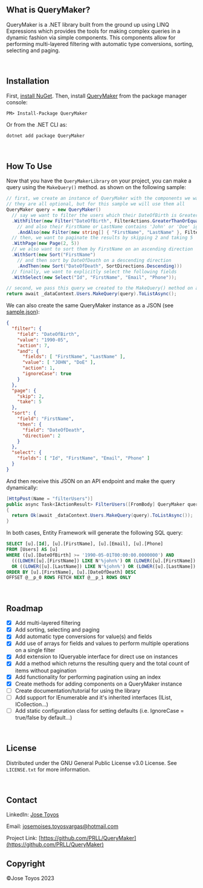 ## What is QueryMaker?

QueryMaker is a .NET library built from the ground up using LINQ Expressions which provides the tools for making complex queries in a dynamic fashion via simple components. This components allow for performing multi-layered filtering with automatic type conversions, sorting, selecting and paging.

<br />



## Installation

First, [install NuGet](http://docs.nuget.org/docs/start-here/installing-nuget). Then, install [QueryMaker](https://www.nuget.org/packages/QueryMaker/) from the package manager console:

  ```
  PM> Install-Package QueryMaker
  ```

  Or from the .NET CLI as:

  ```powershell
  dotnet add package QueryMaker
  ```

<br />



## How To Use

Now that you have the `QueryMakerLibrary` on your project, you can make a query using the `MakeQuery()` method.  as shown on the following sample:

  ```csharp
  // first, we create an instance of QueryMaker with the components we want to use
  // they are all optional, but for this sample we will use them all
  QueryMaker query = new QueryMaker()
    // say we want to filter the users which their DateOfBirth is Greater Than Or Equal to May 1990
    .WithFilter(new Filter("DateOfBirth", FilterActions.GreaterThanOrEqual, "1990-05")
      // and also their FirstName or LastName contains 'John' or 'Doe' ignoring case sensitivity
      .AndAlso(new Filter(new string[] { "FirstName", "LastName" }, FilterActions.Contains, new object?[] { "joHN", "DoE" })))
    // then, we want to paginate the results by skipping 2 and taking 5
    .WithPage(new Page(2, 5))
    // we also want to sort them by FirstName on an ascending direction
    .WithSort(new Sort("FirstName")
      // and then sort by DateOfDeath on a descending direction
      .AndThen(new Sort("DateOfDeath", SortDirections.Descending)))
    // finally, we want to explicitly select the following fields
    .WithSelect(new Select("Id", "FirstName", "Email", "Phone"));

  // second, we pass this query we created to the MakeQuery() method on an IQueryable instance
  return await _dataContext.Users.MakeQuery(query).ToListAsync();
  ```

We can also create the same QueryMaker instance as a JSON (see [sample.json](https://github.com/PRLL/QueryMaker/blob/main/sample.json)):

  ```json
  {
    "filter": {
      "field": "DateOfBirth",
      "value": "1990-05",
      "action": 7,
      "and": {
        "fields": [ "FirstName", "LastName" ],
        "value": [ "JOHN", "DoE" ],
        "action": 1,
        "ignoreCase": true
      }
    },
    "page": {
      "skip": 2,
      "take": 5
    },
    "sort": {
      "field": "FirstName",
      "then": {
        "field": "DateOfDeath",
        "direction": 2
      }
    },
    "select": {
      "fields": [ "Id", "FirstName", "Email", "Phone" ]
    }
  }
  ```

And then receive this JSON on an API endpoint and make the query dynamically:

  ```csharp
  [HttpPost(Name = "filterUsers")]
  public async Task<IActionResult> FilterUsers([FromBody] QueryMaker query)
  {
    return Ok(await _dataContext.Users.MakeQuery(query).ToListAsync());
  }
  ```

In both cases, Entity Framework will generate the following SQL query:

  ```sql
  SELECT [u].[Id], [u].[FirstName], [u].[Email], [u].[Phone]
  FROM [Users] AS [u]
  WHERE ([u].[DateOfBirth] >= '1990-05-01T00:00:00.0000000') AND
    (((LOWER([u].[FirstName]) LIKE N'%john%') OR (LOWER([u].[FirstName]) LIKE N'%doe%'))
    OR ((LOWER([u].[LastName]) LIKE N'%john%') OR (LOWER([u].[LastName]) LIKE N'%doe%')))
  ORDER BY [u].[FirstName], [u].[DateOfDeath] DESC
  OFFSET @__p_0 ROWS FETCH NEXT @__p_1 ROWS ONLY
  ```

<br />



## Roadmap

- [x] Add multi-layered filtering
- [x] Add sorting, selecting and paging
- [x] Add automatic type conversions for value(s) and fields
- [x] Add use of arrays for fields and values to perform multiple operations on a single filter
- [x] Add extension to IQueryable interface for direct use on instances
- [x] Add a method which returns the resulting query and the total count of items without pagination
- [x] Add functionality for performing pagination using an index
- [x] Create methods for adding components on a QueryMaker instance
- [ ] Create documentation/tutorial for using the library
- [ ] Add support for IEnumerable and it's inherited interfaces (IList, ICollection...)
- [ ] Add static configuration class for setting defaults (i.e. IgnoreCase = true/false by default...)

<br />



## License

Distributed under the GNU General Public License v3.0 License. See `LICENSE.txt` for more information.

<br />



## Contact

LinkedIn: [Jose Toyos](https://www.linkedin.com/in/josetoyosvargas/)

Email: josemoises.toyosvargas@hotmail.com

Project Link: [https://github.com/PRLL/QueryMaker](https://github.com/PRLL/QueryMaker)

## Copyright

©Jose Toyos 2023
